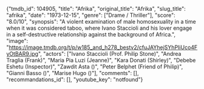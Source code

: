 {"tmdb_id": 104905, "title": "Afrika", "original_title": "Afrika", "slug_title": "afrika", "date": "1973-12-15", "genre": ["Drame / Thriller"], "score": "8.0/10", "synopsis": "A violent examination of male homosexuality in a time when it was considered taboo, where Ivano Staccioli and his lover engage in a self-destructive relationship against the background of Africa.", "image": "https://image.tmdb.org/t/p/w185_and_h278_bestv2/cfuJAYhejSYhPIiUco4FyOtBAR9.jpg", "actors": ["Ivano Staccioli (Prof. Philip Stone)", "Andrea Traglia (Frank)", "Maria Pia Luzi (Jeanne)", "Kara Donati (Shirley)", "Debebe Eshetu (Inspector)", "Zawdit Asta ()", "Peter Belphet (Friend of Philip)", "Gianni Basso ()", "Marise Hugo ()"], "comments": [], "recommandations_id": [], "youtube_key": "notfound"}